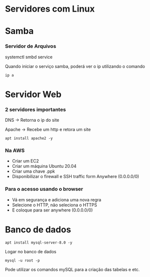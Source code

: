 # Servidores com Linux

# Samba

### Servidor de Arquivos

systemctl smbd service

Quando iniciar o serviço samba, poderá ver o ip utilizando o comando

```shell
ip a
```

# Servidor Web

### 2 servidores importantes

DNS -> Retorna o ip do site

Apache -> Recebe um http e retora um site

```shell
apt install apache2 -y
```

### Na AWS

- Criar um EC2
- Criar um máquina Ubuntu 20.04
- Criar uma chave .ppk 
- Disponibilizar o firewall e SSH traffic form Anywhere (0.0.0.0/0)

### Para o acesso usando o browser

- Vá em segurança e adiciona uma nova regra
- Selecione o HTTP, não seleciona o HTTPS
- E coloque para ser anywhere (0.0.0.0/0)

# Banco de dados

```shell
apt install mysql-server-8.0 -y
```

Logar no banco de dados

```shell
mysql -u root -p
```

Pode utilizar os comandos mySQL para a criação das tabelas e etc.



